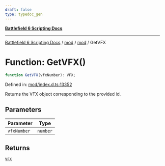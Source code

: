 ```yaml
---
draft: false
type: typedoc_gen
---
```


[**Battlefield 6 Scripting Docs**](../../../_index.md)

***

[Battlefield 6 Scripting Docs](../../../_index.md) / [mod](../../_index.md) / [mod](../_index.md) / GetVFX

# Function: GetVFX()

```ts
function GetVFX(vfxNumber): VFX;
```

Defined in: [mod/index.d.ts:13352](https://github.com/battlefield-portal-community/portal-docs/blob/6d87e21c5922a3efb03c634dbe98e5fe6e797672/generators/santiago/mod/index.d.ts#L13352)

Returns the VFX object corresponding to the provided id.

## Parameters

| Parameter | Type |
| ------ | ------ |
| `vfxNumber` | `number` |

## Returns

[`VFX`](../VFX/_index.md)
